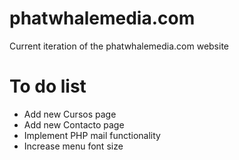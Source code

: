# phatwhalemedia.com
Current iteration of the phatwhalemedia.com website

# To do list
- Add new Cursos page
- Add new Contacto page
- Implement PHP mail functionality
- Increase menu font size

